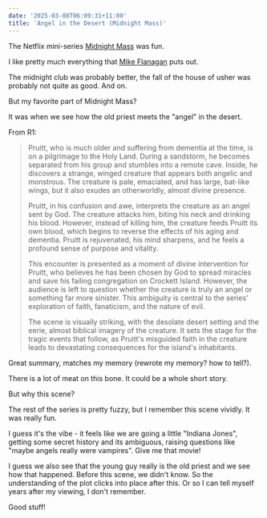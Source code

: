 ```yaml
---
date: '2025-03-08T06:09:31+11:00'
title: 'Angel in the Desert (Midnight Mass)'
---
```


The Netflix mini-series [Midnight Mass](https://en.wikipedia.org/wiki/Midnight_Mass_(miniseries)) was fun.

I like pretty much everything that [Mike Flanagan](https://www.imdb.com/name/nm1093039/) puts out.

The midnight club was probably better, the fall of the house of usher was probably not quite as good. And on.

But my favorite part of Midnight Mass?

It was when we see how the old priest meets the "angel" in the desert.

From R1:

> Pruitt, who is much older and suffering from dementia at the time, is on a pilgrimage to the Holy Land. During a sandstorm, he becomes separated from his group and stumbles into a remote cave. Inside, he discovers a strange, winged creature that appears both angelic and monstrous. The creature is pale, emaciated, and has large, bat-like wings, but it also exudes an otherworldly, almost divine presence.
>
> Pruitt, in his confusion and awe, interprets the creature as an angel sent by God. The creature attacks him, biting his neck and drinking his blood. However, instead of killing him, the creature feeds Pruitt its own blood, which begins to reverse the effects of his aging and dementia. Pruitt is rejuvenated, his mind sharpens, and he feels a profound sense of purpose and vitality.
>
> This encounter is presented as a moment of divine intervention for Pruitt, who believes he has been chosen by God to spread miracles and save his failing congregation on Crockett Island. However, the audience is left to question whether the creature is truly an angel or something far more sinister. This ambiguity is central to the series' exploration of faith, fanaticism, and the nature of evil.
>
> The scene is visually striking, with the desolate desert setting and the eerie, almost biblical imagery of the creature. It sets the stage for the tragic events that follow, as Pruitt's misguided faith in the creature leads to devastating consequences for the island's inhabitants.

Great summary, matches my memory (rewrote my memory? how to tell?).

There is a lot of meat on this bone. It could be a whole short story.

But why this scene?

The rest of the series is pretty fuzzy, but I remember this scene vividly. It was really fun.

I guess it's the vibe - it feels like we are going a little "Indiana Jones", getting some secret history and its ambiguous, raising questions like "maybe angels really were vampires". Give me that movie!

I guess we also see that the young guy really is the old priest and we see how that happened. Before this scene, we didn't know. So the understanding of the plot clicks into place after this. Or so I can tell myself years after my viewing, I don't remember.

Good stuff!